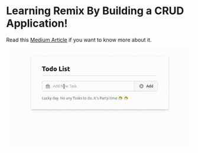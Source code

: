 # Learning Remix By Building a CRUD Application!

Read this [Medium Article](https://dipesh-kc.medium.com/understanding-remix-by-building-an-application-cf8a38c49631) if you want to know more about it.

![DEMO APP](public/remix-todo-demo.gif)
